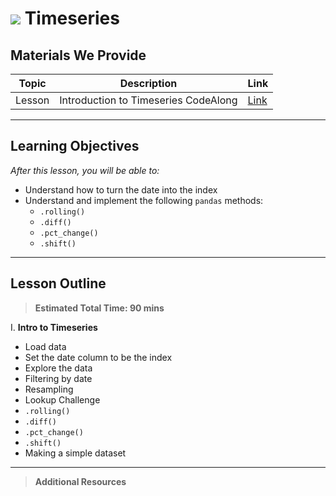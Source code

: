 # ![](https://ga-dash.s3.amazonaws.com/production/assets/logo-9f88ae6c9c3871690e33280fcf557f33.png) Timeseries

## Materials We Provide


| Topic | Description | Link |
| --- | --- | --- |
| Lesson | Introduction to Timeseries CodeAlong | [Link](./Codealong.ipynb)|

---

## Learning Objectives
*After this lesson, you will be able to:*

- Understand how to turn the date into the index
- Understand and implement the following `pandas` methods:
  - `.rolling()`
  - `.diff()`
  - `.pct_change()`
  - `.shift()`

---

## Lesson Outline

> **Estimated Total Time: 90 mins**

I. **Intro to Timeseries**
- Load data
- Set the date column to be the index
- Explore the data
- Filtering by date
- Resampling
- Lookup Challenge
- `.rolling()`
- `.diff()`
- `.pct_change()`
- `.shift()`
- Making a simple dataset

---
> **Additional Resources**
